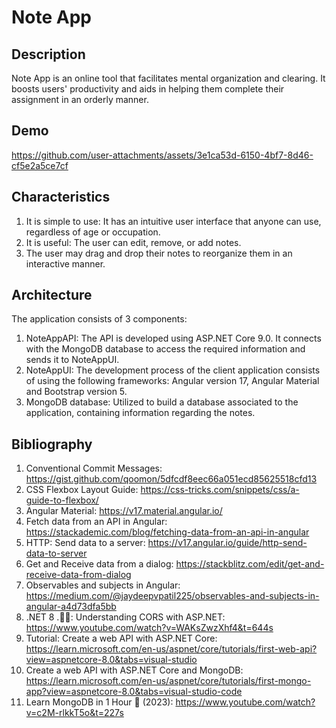 # Note App
## Description
Note App is an online tool that facilitates mental organization and clearing. It boosts users' productivity and aids in helping them complete their assignment in an orderly manner.

## Demo
https://github.com/user-attachments/assets/3e1ca53d-6150-4bf7-8d46-cf5e2a5ce7cf

## Characteristics
1. It is simple to use: It has an intuitive user interface that anyone can use, regardless of age or occupation.
2. It is useful: The user can edit, remove, or add notes.
3. The user may drag and drop their notes to reorganize them in an interactive manner.

## Architecture
The application consists of 3 components:
1. NoteAppAPI: The API is developed using ASP.NET Core 9.0. It connects with the MongoDB database to access the required information and sends it to NoteAppUI.
2. NoteAppUI: The development process of the client application consists of using the following frameworks: Angular version 17, Angular Material and Bootstrap version 5.
3. MongoDB database: Utilized to build a database associated to the application, containing information regarding the notes.

## Bibliography
1. Conventional Commit Messages: https://gist.github.com/qoomon/5dfcdf8eec66a051ecd85625518cfd13
2. CSS Flexbox Layout Guide: https://css-tricks.com/snippets/css/a-guide-to-flexbox/
3. Angular Material: https://v17.material.angular.io/
4. Fetch data from an API in Angular: https://stackademic.com/blog/fetching-data-from-an-api-in-angular
5. HTTP: Send data to a server: https://v17.angular.io/guide/http-send-data-to-server
6. Get and Receive data from a dialog: https://stackblitz.com/edit/get-and-receive-data-from-dialog
7. Observables and subjects in Angular: https://medium.com/@jaydeepvpatil225/observables-and-subjects-in-angular-a4d73dfa5bb
8. .NET 8 .🚀🔥: Understanding CORS with ASP.NET: https://www.youtube.com/watch?v=WAKsZwzXhf4&t=644s
9. Tutorial: Create a web API with ASP.NET Core: https://learn.microsoft.com/en-us/aspnet/core/tutorials/first-web-api?view=aspnetcore-8.0&tabs=visual-studio
10. Create a web API with ASP.NET Core and MongoDB: https://learn.microsoft.com/en-us/aspnet/core/tutorials/first-mongo-app?view=aspnetcore-8.0&tabs=visual-studio-code
11. Learn MongoDB in 1 Hour 🍃 (2023): https://www.youtube.com/watch?v=c2M-rlkkT5o&t=227s

